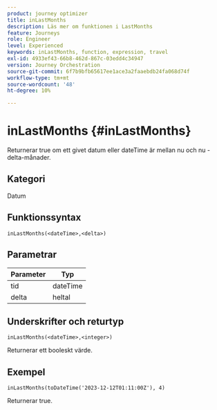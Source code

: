 ```yaml
---
product: journey optimizer
title: inLastMonths
description: Läs mer om funktionen i LastMonths
feature: Journeys
role: Engineer
level: Experienced
keywords: inLastMonths, function, expression, travel
exl-id: 4933ef43-66b8-462d-867c-03edd4c34947
version: Journey Orchestration
source-git-commit: 6f7b9bfb65617ee1ace3a2faaebdb24fa068d74f
workflow-type: tm+mt
source-wordcount: '48'
ht-degree: 10%

---
```


# inLastMonths {#inLastMonths}

Returnerar true om ett givet datum eller dateTime är mellan nu och nu - delta-månader.

## Kategori

Datum

## Funktionssyntax

`inLastMonths(<dateTime>,<delta>)`

## Parametrar

| Parameter | Typ |
|-----------|------------------|
| tid | dateTime |
| delta | heltal |

## Underskrifter och returtyp

`inLastMonths(<dateTime>,<integer>)`

Returnerar ett booleskt värde.

## Exempel

`inLastMonths(toDateTime('2023-12-12T01:11:00Z'), 4)`

Returnerar true.
